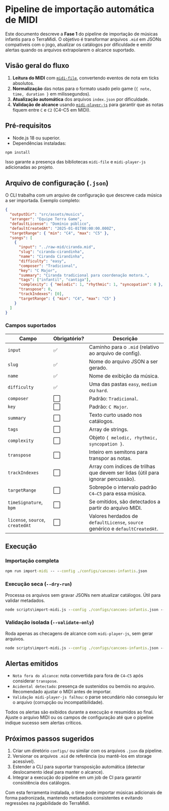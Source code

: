 # Pipeline de importação automática de MIDI

Este documento descreve a **Fase 1** do pipeline de importação de músicas infantis para o TerraMidi. O objetivo é transformar arquivos `.mid` em JSONs compatíveis com o jogo, atualizar os catálogos por dificuldade e emitir alertas quando os arquivos extrapolarem o alcance suportado.

## Visão geral do fluxo

1. **Leitura do MIDI** com [`midi-file`](https://www.npmjs.com/package/midi-file), convertendo eventos de nota em ticks absolutos.
2. **Normalização** das notas para o formato usado pelo game (`{ note, time, duration }` em milissegundos).
3. **Atualização automática** dos arquivos `index.json` por dificuldade.
4. **Validação de alcance** usando [`midi-player-js`](https://www.npmjs.com/package/midi-player-js) para garantir que as notas fiquem entre `C` e `C2` (C4–C5 em MIDI).

## Pré-requisitos

- Node.js 18 ou superior.
- Dependências instaladas:

```cmd
npm install
```

Isso garante a presença das bibliotecas `midi-file` e `midi-player-js` adicionadas ao projeto.

## Arquivo de configuração (`.json`)

O CLI trabalha com um arquivo de configuração que descreve cada música a ser importada. Exemplo completo:

```json
{
  "outputDir": "src/assets/musics",
  "arranger": "Equipe Terra Game",
  "defaultLicense": "Domínio público",
  "defaultCreatedAt": "2025-01-01T00:00:00.000Z",
  "targetRange": { "min": "C4", "max": "C5" },
  "songs": [
    {
      "input": "../raw-mid/ciranda.mid",
      "slug": "ciranda-cirandinha",
      "name": "Ciranda Cirandinha",
      "difficulty": "easy",
      "composer": "Tradicional",
      "key": "C Major",
      "summary": "Ciranda tradicional para coordenação motora.",
      "tags": ["infantil", "cantiga"],
      "complexity": { "melodic": 1, "rhythmic": 1, "syncopation": 0 },
      "transpose": 0,
      "trackIndexes": [0],
      "targetRange": { "min": "C4", "max": "C5" }
    }
  ]
}
```

### Campos suportados

| Campo | Obrigatório? | Descrição |
| --- | --- | --- |
| `input` | ✅ | Caminho para o `.mid` (relativo ao arquivo de config). |
| `slug` | ✅ | Nome do arquivo JSON a ser gerado. |
| `name` | ✅ | Nome de exibição da música. |
| `difficulty` | ✅ | Uma das pastas `easy`, `medium` ou `hard`. |
| `composer` | ⬜️ | Padrão: `Tradicional`. |
| `key` | ⬜️ | Padrão: `C Major`. |
| `summary` | ⬜️ | Texto curto usado nos catálogos. |
| `tags` | ⬜️ | Array de strings. |
| `complexity` | ⬜️ | Objeto `{ melodic, rhythmic, syncopation }`. |
| `transpose` | ⬜️ | Inteiro em semitons para transpor as notas. |
| `trackIndexes` | ⬜️ | Array com índices de trilhas que devem ser lidas (útil para ignorar percussão). |
| `targetRange` | ⬜️ | Sobrepõe o intervalo padrão `C4–C5` para essa música. |
| `timeSignature`, `bpm` | ⬜️ | Se omitidos, são detectados a partir do arquivo MIDI. |
| `license`, `source`, `createdAt` | ⬜️ | Valores herdados de `defaultLicense`, `source` genérico e `defaultCreatedAt`. |

## Execução

### Importação completa

```cmd
npm run import-midi -- --config ./configs/cancoes-infantis.json
```

### Execução seca (`--dry-run`)

Processa os arquivos sem gravar JSONs nem atualizar catálogos. Útil para validar metadados.

```cmd
node scripts\import-midi.js --config ./configs/cancoes-infantis.json --dry-run
```

### Validação isolada (`--validate-only`)

Roda apenas as checagens de alcance com `midi-player-js`, sem gerar arquivos.

```cmd
node scripts\import-midi.js --config ./configs/cancoes-infantis.json --validate-only
```

## Alertas emitidos

- `Nota fora do alcance`: nota convertida para fora de `C4–C5` após considerar `transpose`.
- `Acidental detectado`: presença de sustenidos ou bemóis no arquivo. Recomendado ajustar o MIDI antes de importar.
- `Validação midi-player-js falhou`: o parse secundário não conseguiu ler o arquivo (corrupção ou incompatibilidade).

Todos os alertas são exibidos durante a execução e resumidos ao final. Ajuste o arquivo MIDI ou os campos de configuração até que o pipeline indique sucesso sem alertas críticos.

## Próximos passos sugeridos

1. Criar um diretório `configs/` ou similar com os arquivos `.json` da pipeline.
2. Versionar os arquivos `.mid` de referência (ou mantê-los em storage acessível).
3. Estender a CLI para suportar transposição automática (detectar deslocamento ideal para manter o alcance).
4. Integrar a execução do pipeline em um job de CI para garantir consistência dos catálogos.

Com esta ferramenta instalada, o time pode importar músicas adicionais de forma padronizada, mantendo metadados consistentes e evitando regressões na jogabilidade do TerraMidi.
